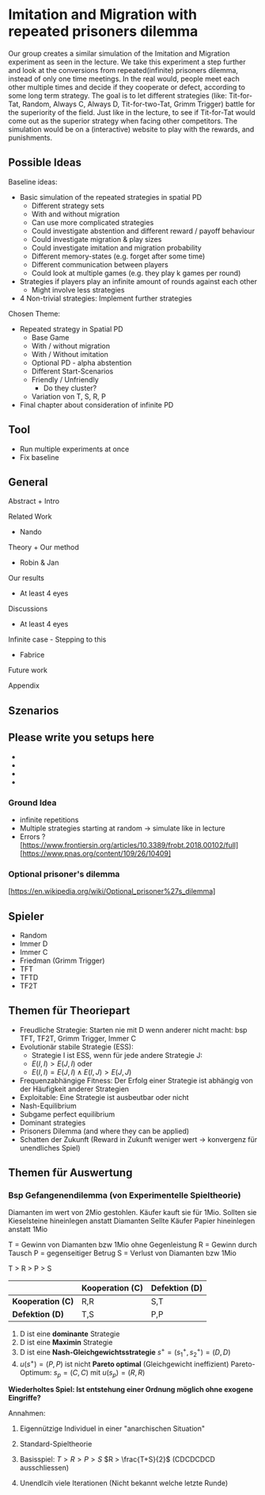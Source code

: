 # Imitation and Migration with repeated prisoners dilemma

Our group creates a similar simulation of the Imitation and Migration experiment as seen in the lecture.
We take this experiment a step further and look at the conversions from repeated(infinite) prisoners dilemma, instead of only one time meetings. In the real would, people meet each other multiple times and decide if they cooperate or defect, according to some long term strategy.
The goal is to let different strategies (like: Tit-for-Tat, Random, Always C, Always D, Tit-for-two-Tat, Grimm Trigger) battle for the superiority of the field. Just like in the lecture, to see if Tit-for-Tat would come out as the superior strategy when facing other competitors.
The simulation would be on a (interactive) website to play with the rewards, and punishments.

## Possible Ideas

Baseline ideas:
  - Basic simulation of the repeated strategies in spatial PD 
    - Different strategy sets
    - With and without migration
    - Can use more complicated strategies
    - Could investigate abstention and different reward / payoff behaviour
    - Could investigate migration & play sizes
    - Could investigate imitation and migration probability
    - Different memory-states (e.g. forget after some time)
    - Different communication between players
    - Could look at multiple games (e.g. they play k games per round)
  - Strategies if players play an infinite amount of rounds against each other
    - Might involve less strategies
  - 4 Non-trivial strategies: Implement further strategies


  Chosen Theme:
  - Repeated strategy in Spatial PD
    - Base Game
    - With / without migration
    - With / Without imitation
    - Optional PD - alpha abstention
    - Different Start-Scenarios
    - Friendly / Unfriendly
      - Do they cluster?
    - Variation von T, S, R, P
  - Final chapter about consideration of infinite PD

  ## Tool 
  - Run multiple experiments at once
  - Fix baseline

## General 

Abstract + Intro

Related Work
- Nando

Theory + Our method
- Robin & Jan

Our results
- At least 4 eyes 

Discussions
- At least 4 eyes 

Infinite case - Stepping to this
- Fabrice

Future work

Appendix

## Szenarios

Please write you setups here
- 
- 
-
-
-



### Ground Idea

- infinite repetitions
- Multiple strategies starting at random -> simulate like in lecture
- Errors ?
  [https://www.frontiersin.org/articles/10.3389/frobt.2018.00102/full]
  [https://www.pnas.org/content/109/26/10409]

### Optional prisoner's dilemma

[https://en.wikipedia.org/wiki/Optional_prisoner%27s_dilemma]

## Spieler

- Random
- Immer D
- Immer C
- Friedman (Grimm Trigger)
- TFT
- TFTD
- TF2T

## Themen für Theoriepart

- Freudliche Strategie: Starten nie mit D wenn anderer nicht macht: bsp TFT, TF2T, Grimm Trigger, Immer C
- Evolutionär stabile Strategie (ESS):
  - Strategie I ist ESS, wenn für jede andere Strategie J:
  - $E(I,I) > E(J,I)$ oder
  - $E(I,I) = E(J,I) \land E(I,J) > E(J,J)$
- Frequenzabhängige Fitness: Der Erfolg einer Strategie ist abhängig von der Häufigkeit anderer Strategien
- Exploitable: Eine Strategie ist ausbeutbar oder nicht
- Nash-Equilibrium
- Subgame perfect equilibrium
- Dominant strategies
- Prisoners Dilemma (and where they can be applied)
- Schatten der Zukunft (Reward in Zukunft weniger wert -> konvergenz für unendliches Spiel)

## Themen für Auswertung

### Bsp Gefangenendilemma (von Experimentelle Spieltheorie)

Diamanten im wert von 2Mio gestohlen.
Käufer kauft sie für 1Mio.
Sollten sie Kieselsteine hineinlegen anstatt Diamanten
Sellte Käufer Papier hineinlegen anstatt 1Mio

T = Gewinn von Diamanten bzw 1Mio ohne Gegenleistung
R = Gewinn durch Tausch
P = gegenseitiger Betrug
S = Verlust von Diamanten bzw 1Mio

T > R > P > S

|                     | Kooperation (C) | Defektion (D) |
| ------------------- | --------------- | ------------- |
| **Kooperation (C)** | R,R             | S,T           |
| **Defektion (D)**   | T,S             | P,P           |

1. D ist eine **dominante** Strategie
2. D ist eine **Maximin** Strategie
3. D ist eine **Nash-Gleichgewichtsstrategie**
   $s^+ = (s_1^+,s_2^+) = (D, D)$
4. $u(s^+) = (P,P)$ ist nicht **Pareto optimal** (Gleichgewicht ineffizient) Pareto-Optimum: $s_p = (C, C)$ mit $u(s_p) = (R,R)$

**Wiederholtes Spiel: Ist entstehung einer Ordnung möglich ohne exogene Eingriffe?**

Annahmen:

1. Eigennützige Individuel in einer "anarchischen Situation"
2. Standard-Spieltheorie

3. Basisspiel:
   $T > R > P > S$
   $R > \frac{T+S}{2}$ (CDCDCDCD ausschliessen)

4. Unendlcih viele Iterationen (Nicht bekannt welche letzte Runde)
